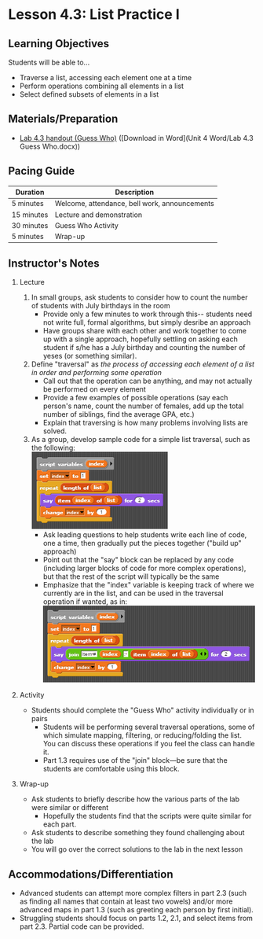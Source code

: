 <!--- REVISED -->
# Lesson 4.3: List Practice I

## Learning Objectives

Students will be able to...

-   Traverse a list, accessing each element one at a time
-   Perform operations combining all elements in a list
-   Select defined subsets of elements in a list

## Materials/Preparation

-   [Lab 4.3 handout (Guess Who)](lab_43.md) ([Download in Word](Unit 4 Word/Lab 4.3 Guess Who.docx))

## Pacing Guide

| Duration   | Description                                   |
| ---------- | --------------------------------------------- |
| 5 minutes  | Welcome, attendance, bell work, announcements |
| 15 minutes | Lecture and demonstration                     |
| 30 minutes | Guess Who Activity                            |
| 5 minutes  | Wrap-up                                       |

## Instructor's Notes

1.  Lecture

    1.  In small groups, ask students to consider how to count the number of students with July birthdays in the room
        -   Provide only a few minutes to work through this-- students need not write full, formal algorithms, but simply desribe an approach
        -   Have groups share with each other and work together to come up with a single approach, hopefully settling on asking each student if s/he has a July birthday and counting the number of yeses (or something similar).
    2.  Define "traversal" as _the process of accessing each element of a list in order and performing some operation_
        -   Call out that the operation can be anything, and may not actually be performed on every element
        -   Provide a few examples of possible operations (say each person's name, count the number of females, add up the total number of siblings, find the average GPA, etc.)
        -   Explain that traversing is how many problems involving lists are solved.
    3.  As a group, develop sample code for a simple list traversal, such as the following: <br/>
        ![](simpleListTraversal.png)
        -   Ask leading questions to help students write each line of code, one a time, then gradually put the pieces together ("build up" approach)
        -   Point out that the "say" block can be replaced by any code (including larger blocks of code for more complex operations), but that the rest of the script will typically be the same
        -   Emphasize that the "index" variable is keeping track of where we currently are in the list, and can be used in the traversal operation if wanted, as in: <br/>
            ![](useIndexInLoop.png)

2.  Activity
    -   Students should complete the "Guess Who" activity individually or in pairs
        -   Students will be performing several traversal operations, some of which simulate mapping, filtering, or reducing/folding the list.  You can discuss these operations if you feel the class can handle it.
        -   Part 1.3 requires use of the "join" block—be sure that the students are comfortable using this block.
3.  Wrap-up
    -   Ask students to briefly describe how the various parts of the lab were similar or different
        -   Hopefully the students find that the scripts were quite similar for each part.
    -   Ask students to describe something they found challenging about the lab
    -   You will go over the correct solutions to the lab in the next lesson 

## Accommodations/Differentiation

-   Advanced students can attempt more complex filters in part 2.3 (such as finding all names that contain at least two vowels) and/or more advanced maps in part 1.3 (such as greeting each person by first initial).
-   Struggling students should focus on parts 1.2, 2.1, and select items from part 2.3.  Partial code can be provided.
